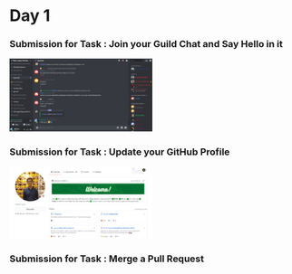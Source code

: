 # Day 1

### Submission for Task : Join your Guild Chat and Say Hello in it
<img src="https://github.com/VARhimank/MLH-Local-Hack-Day/blob/main/Day%201/Submission%201.png" width=50%>

### Submission for Task : Update your GitHub Profile
<img src="https://github.com/VARhimank/MLH-Local-Hack-Day/blob/main/Day%201/Submission%202.png" width=50%>

### Submission for Task : Merge a Pull Request
<img src="" width=50%>

